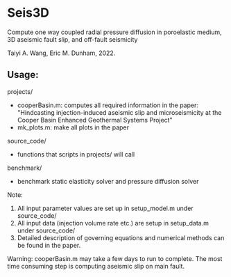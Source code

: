 # Seis3D

Compute one way coupled radial pressure diffusion in poroelastic medium, 3D aseismic fault slip, and off-fault seismicity

Taiyi A. Wang, Eric M. Dunham, 2022.

## Usage:
 
projects/
 - cooperBasin.m: computes all required information in the paper: "Hindcasting injection-induced aseismic slip and microseismicity at the Cooper Basin Enhanced Geothermal Systems Project"
 - mk_plots.m: make all plots in the paper

source_code/
 - functions that scripts in projects/ will call
 
benchmark/
 - benchmark static elasticity solver and pressure diffusion solver

Note: 
1. All input parameter values are set up in setup_model.m under source_code/
2. All input data (injection volume rate etc.) are setup in setup_data.m under source_code/
3. Detailed description of governing equations and numerical methods can be found in the paper.

Warning:
cooperBasin.m may take a few days to run to complete. The most time consuming step is computing aseismic slip on main fault.
